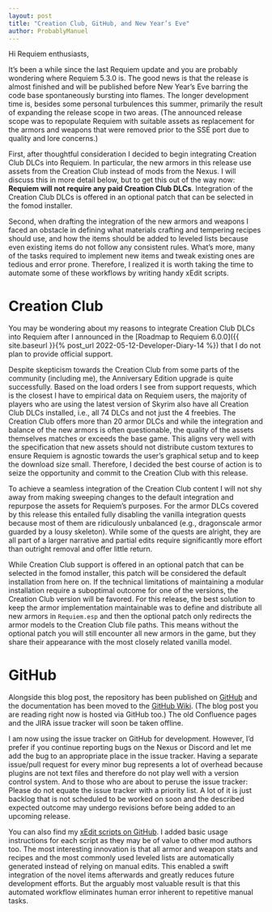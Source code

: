 ```yaml
---
layout: post
title: "Creation Club, GitHub, and New Year’s Eve"
author: ProbablyManuel
---
```

Hi Requiem enthusiasts,

It’s been a while since the last Requiem update and you are probably wondering where Requiem 5.3.0 is. The good news is that the release is almost finished and will be published before New Year’s Eve barring the code base spontaneously bursting into flames. The longer development time is, besides some personal turbulences this summer, primarily the result of expanding the release scope in two areas. (The announced release scope was to repopulate Requiem with suitable assets as replacement for the armors and weapons that were removed prior to the SSE port due to quality and lore concerns.)

First, after thoughtful consideration I decided to begin integrating Creation Club DLCs into Requiem. In particular, the new armors in this release use assets from the Creation Club instead of mods from the Nexus. I will discuss this in more detail below, but to get this out of the way now: **Requiem will not require any paid Creation Club DLCs**. Integration of the Creation Club DLCs is offered in an optional patch that can be selected in the fomod installer.

Second, when drafting the integration of the new armors and weapons I faced an obstacle in defining what materials crafting and tempering recipes should use, and how the items should be added to leveled lists because even existing items do not follow any consistent rules. What’s more, many of the tasks required to implement new items and tweak existing ones are tedious and error prone. Therefore, I realized it is worth taking the time to automate some of these workflows by writing handy xEdit scripts.

# Creation Club

You may be wondering about my reasons to integrate Creation Club DLCs into Requiem after I announced in the [Roadmap to Requiem 6.0.0]({{ site.baseurl }}{% post_url 2022-05-12-Developer-Diary-14 %}) that I do not plan to provide official support. 

Despite skepticism towards the Creation Club from some parts of the community (including me), the Anniversary Edition upgrade is quite successfully. Based on the load orders I see from support requests, which is the closest I have to empirical data on Requiem users, the majority of players who are using the latest version of Skyrim also have all Creation Club DLCs installed, i.e., all 74 DLCs and not just the 4 freebies. The Creation Club offers more than 20 armor DLCs and while the integration and balance of the new armors is often questionable, the quality of the assets themselves matches or exceeds the base game. This aligns very well with the specification that new assets should not distribute custom textures to ensure Requiem is agnostic towards the user’s graphical setup and to keep the download size small. Therefore, I decided the best course of action is to seize the opportunity and commit to the Creation Club with this release.

To achieve a seamless integration of the Creation Club content I will not shy away from making sweeping changes to the default integration and repurpose the assets for Requiem’s purposes. For the armor DLCs covered by this release this entailed fully disabling the vanilla integration quests because most of them are ridiculously unbalanced (e.g., dragonscale armor guarded by a lousy skeleton). While some of the quests are alright, they are all part of a larger narrative and partial edits require significantly more effort than outright removal and offer little return.

While Creation Club support is offered in an optional patch that can be selected in the fomod installer, this patch will be considered the default installation from here on. If the technical limitations of maintaining a modular installation require a suboptimal outcome for one of the versions, the Creation Club version will be favored. For this release, the best solution to keep the armor implementation maintainable was to define and distribute all new armors in `Requiem.esp` and then the optional patch only redirects the armor models to the Creation Club file paths. This means without the optional patch you will still encounter all new armors in the game, but they share their appearance with the most closely related vanilla model.

# GitHub

Alongside this blog post, the repository has been published on [GitHub]({{site.github.repository_url}}) and the documentation has been moved to the [GitHub Wiki]({{site.github.repository_url}}/wiki). (The blog post you are reading right now is hosted via GitHub too.) The old Confluence pages and the JIRA issue tracker will soon be taken offline.

I am now using the issue tracker on GitHub for development. However, I’d prefer if you continue reporting bugs on the Nexus or Discord and let me add the bug to an appropriate place in the issue tracker. Having a separate issue/pull request for every minor bug represents a lot of overhead because plugins are not text files and therefore do not play well with a version control system. And to those who are about to peruse the issue tracker: Please do not equate the issue tracker with a priority list. A lot of it is just backlog that is not scheduled to be worked on soon and the described expected outcome may undergo revisions before being added to an upcoming release.

You can also find my [xEdit scripts on GitHub]({{site.github.repository_url}}/tree/main/tools/xEdit%20Scripts#readme). I added basic usage instructions for each script as they may be of value to other mod authors too. The most interesting innovation is that all armor and weapon stats and recipes and the most commonly used leveled lists are automatically generated instead of relying on manual edits. This enabled a swift integration of the novel items afterwards and greatly reduces future development efforts. But the arguably most valuable result is that this automated workflow eliminates human error inherent to repetitive manual tasks.
